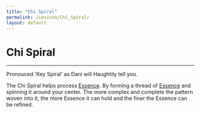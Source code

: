 ```yaml
---
title: "Chi Spiral"
permalink: /Lexicon/Chi_Spiral/
layout: default
---
```

# Chi Spiral
---
Pronouced 'Key Spiral' as Dani will Haughtily tell you.

The Chi Spiral helps process [Essence](_Lexicon/Essence.md). By forming a thread of [Essence](_Lexicon/Essence.md) and spinning it around your center. The more complex and complete the pattern woven into it, the more Essence it can hold and the finer the Essence can be refined.